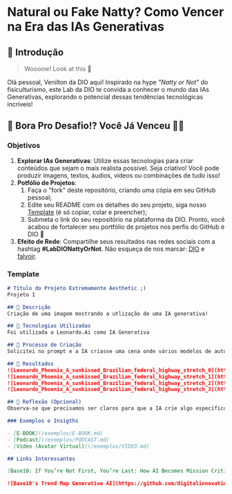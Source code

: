 # Natural ou Fake Natty? Como Vencer na Era das IAs Generativas

## 🚀 Introdução

> Woooow! Look at this 👀

Olá pessoal, Venilton da DIO aqui! Inspirado na hype _"Natty or Not"_ do fisiculturismo, este Lab da DIO te convida a conhecer o mundo das IAs Generativas, explorando o potencial dessas tendências tecnológicas incríveis!

## 🎯 Bora Pro Desafio!? Você Já Venceu 💪🤓

### Objetivos

1. **Explorar IAs Generativas**: Utilize essas tecnologias para criar conteúdos que sejam o mais realista possível. Seja criativo! Você pode produzir imagens, textos, áudios, vídeos ou combinações de tudo isso!
1. **Potfólio de Projetos**:
    1. Faça o "fork" deste repositório, criando uma cópia em seu GitHub pessoal;
    2. Edite seu README com os detalhes do seu projeto, siga nosso [Template](#template) (é só copiar, colar e preencher);
    3. Submeta o link do seu repositório na plataforma da DIO. Pronto, você acabou de fortalecer seu portfólio de projetos nos perfis do GitHub e DIO 🚀
1. **Efeito de Rede**: Compartilhe seus resultados nas redes sociais com a hashtag **#LabDIONattyOrNot**. Não esqueça de nos marcar: [DIO](https://www.linkedin.com/school/dio-makethechange) e [falvojr](https://www.linkedin.com/in/falvojr).

### Template

```markdown
# Título do Projeto Extremamente Aesthetic ;)
Projeto 1

## 📒 Descrição
Criação de uma imagem mostrando a utlização de uma IA generativa!

## 🤖 Tecnologias Utilizadas
Foi utilizada a Leonardo.Ai como IA Generativa

## 🧐 Processo de Criação
Solicitei no prompt e a IA criasse uma cena onde vários modelos de automóveis antigos aparecem numa estrada federal!

## 🚀 Resultados
![Leonardo_Phoenix_A_sunkissed_Brazilian_federal_highway_stretch_0](https://github.com/user-attachments/assets/881a0b03-a8f3-4f77-8eda-e5cef9c78f64)
![Leonardo_Phoenix_A_sunkissed_Brazilian_federal_highway_stretch_1](https://github.com/user-attachments/assets/2a37acca-e559-4ba5-958e-2e692d8a458a)
![Leonardo_Phoenix_A_sunkissed_Brazilian_federal_highway_stretch_2](https://github.com/user-attachments/assets/a4c03858-0a09-456b-aa3a-aef26e1ff984)
![Leonardo_Phoenix_A_sunkissed_Brazilian_federal_highway_stretch_3](https://github.com/user-attachments/assets/be7f0599-75ca-4f28-ae25-29ff5d6c1fee)

## 💭 Reflexão (Opcional)
Observa-se que precisamos ser claros para que a IA crie algo específico!

### Exemplos e Insigths

- [E-BOOK](/exemplos/E-BOOK.md)
- [Podcast](/exemplos/PODCAST.md)
- [Vídeo (Avatar Virtual)](/exemplos/VIDEO.md)

## Links Interessantes

[Base10: If You’re Not First, You’re Last: How AI Becomes Mission Critical](https://base10.vc/post/generative-ai-mission-critical/)

![Base10's Trend Map Generative AI](https://github.com/digitalinnovationone/lab-natty-or-not/assets/730492/f4df26e8-f8f7-4419-8252-c69d73ea930c)
